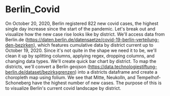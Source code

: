 # Berlin_Covid

On October 20, 2020, Berlin registered 822 new covid cases, the highest single day increase since the start of the pandemic. Let's break out and visualize how the new case rise looks like by district. We'll access data from Berlin.de (https://daten.berlin.de/datensaetze/covid-19-berlin-verteilung-den-bezirken), which features cumulative data by district current up to October 19, 2020. Since it's not quite in the shape we need it to be, we'll clean it up by splitting columns, applying regex, dropping columns, and changing data types. We'll create quick bar chart by district. To map the districts, we'll convert a Berlin geojson (https://data.technologiestiftung-berlin.de/dataset/bezirksgrenzen) into a districts dataframe and create a choropleth map using folium. We see that Mitte, Neukolln, and Tempelhof-Schoneberg have the highest number of new cases. The purpose of this is to visualize Berlin's current covid landscape by district.
